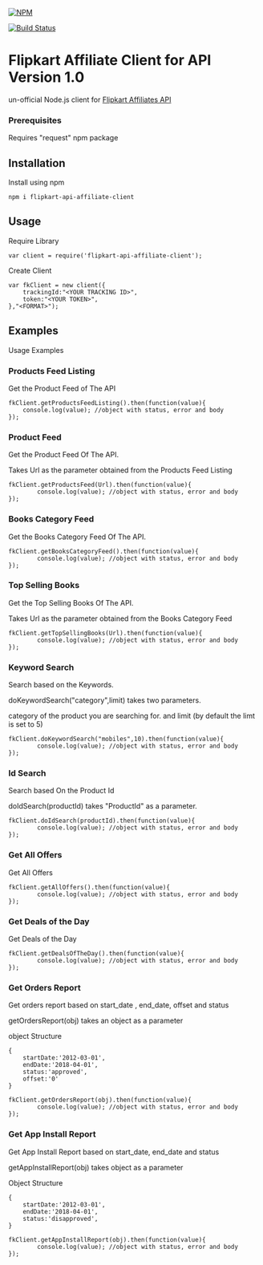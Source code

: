 [![NPM](https://nodei.co/npm/flipkart-api-affiliate-client.png)](https://nodei.co/npm/flipkart-api-affiliate-client/)

[![Build Status](https://travis-ci.org/Chandu4221/flipkart-affiliate-client.svg?branch=master)](https://travis-ci.org/Chandu4221/flipkart-affiliate-client)

# Flipkart Affiliate Client for API Version 1.0 

un-official Node.js client for [Flipkart Affiliates API](https://affiliate.flipkart.com/api-docs/)

### Prerequisites

Requires "request" npm package

## Installation

Install using npm
```
npm i flipkart-api-affiliate-client
```
## Usage
Require Library

```
var client = require('flipkart-api-affiliate-client');
```
Create Client
```
var fkClient = new client({
	trackingId:"<YOUR TRACKING ID>",
	token:"<YOUR TOKEN>",
},"<FORMAT>");
```

## Examples

Usage Examples

### Products Feed Listing
Get the Product Feed of The API
```
fkClient.getProductsFeedListing().then(function(value){
	console.log(value); //object with status, error and body
});
```


### Product Feed
Get the Product Feed Of The API.

Takes Url as the parameter obtained from the Products Feed Listing

```
fkClient.getProductsFeed(Url).then(function(value){
		console.log(value); //object with status, error and body
});
```

### Books Category Feed
Get the Books Category Feed Of The API.

```
fkClient.getBooksCategoryFeed().then(function(value){
		console.log(value); //object with status, error and body
});
```


### Top Selling Books
Get the Top Selling Books Of The API.

Takes Url as the parameter obtained from the Books Category Feed

```
fkClient.getTopSellingBooks(Url).then(function(value){
		console.log(value); //object with status, error and body
});
```


### Keyword Search

Search based on the Keywords.

doKeywordSearch("category",limit) takes two parameters.

category of the product you are searching for. and 
limit (by default the limt is set to 5)


```
fkClient.doKeywordSearch("mobiles",10).then(function(value){
		console.log(value); //object with status, error and body
});
```

### Id Search
Search based On the Product Id

doIdSearch(productId) takes "ProductId" as a parameter.

```
fkClient.doIdSearch(productId).then(function(value){
		console.log(value); //object with status, error and body
});
```

### Get All Offers
Get All Offers


```
fkClient.getAllOffers().then(function(value){
		console.log(value); //object with status, error and body
});
```


### Get Deals of the Day
Get Deals of the Day

```
fkClient.getDealsOfTheDay().then(function(value){
		console.log(value); //object with status, error and body
});
```

### Get Orders Report
Get orders report based on start_date , end_date, offset and status

getOrdersReport(obj) takes an object as a parameter

object Structure
```
{
	startDate:'2012-03-01',
	endDate:'2018-04-01',
	status:'approved',
	offset:'0'
}
```

```
fkClient.getOrdersReport(obj).then(function(value){
		console.log(value); //object with status, error and body
});
```

### Get App Install Report
Get App Install Report based on start_date, end_date and status

getAppInstallReport(obj) takes object as a parameter

Object Structure
```
{
	startDate:'2012-03-01',
	endDate:'2018-04-01',
	status:'disapproved',
}
```
```
fkClient.getAppInstallReport(obj).then(function(value){
		console.log(value); //object with status, error and body
});
```